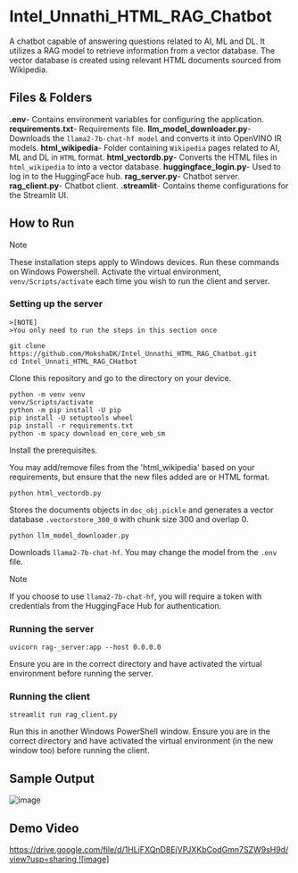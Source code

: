 # Intel_Unnathi_HTML_RAG_Chatbot
A chatbot capable of answering questions related to AI, ML and DL. It utilizes a RAG model to retrieve information from a vector database. The vector database is created using relevant HTML documents sourced from Wikipedia. 

## Files & Folders
**.env**- Contains environment variables for configuring the application.
**requirements.txt**- Requirements file.
**llm_model_downloader.py**- Downloads the `llama2-7b-chat-hf model` and converts it into OpenVINO IR models.
**html_wikipedia**- Folder containing `Wikipedia` pages related to AI, ML and DL in `HTML` format.
**html_vectordb.py**- Converts the HTML files in `html_wikipedia` to into a vector database.
**huggingface_login.py**- Used to log in to the HuggingFace hub.
**rag_server.py**- Chatbot server.
**rag_client.py**- Chatbot client.
**.streamlit**- Contains theme configurations for the Streamlit UI.

## How to Run
>[!NOTE]
>These installation steps apply to Windows devices.
>Run these commands on Windows Powershell.
>Activate the virtual environment, `venv/Scripts/activate` each time you wish to run the client and server.

### Setting up the server
```
>[NOTE]
>You only need to run the steps in this section once
````
```
git clone https://github.com/MokshaDK/Intel_Unnathi_HTML_RAG_Chatbot.git
cd Intel_Unnati_HTML_RAG_CHatbot
```
Clone this repository and go to the directory on your device.
```
python -m venv venv
venv/Scripts/activate
python -m pip install -U pip
pip install -U setuptools wheel
pip install -r requirements.txt
python -m spacy download en_core_web_sm
```
Install the prerequisites.

You may add/remove files from the 'html_wikipedia' based on your requirements, but ensure that the new files added are or HTML format.
```
python html_vectordb.py
```
Stores the documents objects in `doc_obj.pickle` and generates a vector database `.vectorstore_300_0` with chunk size 300 and overlap 0.
```
python llm_model_downloader.py
```
Downloads `llama2-7b-chat-hf`. You may change the model from the `.env` file.
>[!NOTE]
>If you choose to use `llama2-7b-chat-hf`, you will require a token with credentials from the HuggingFace Hub for authentication.

### Running the server
```
uvicorn rag-_server:app --host 0.0.0.0
```
Ensure you are in the correct directory and have activated the virtual environment before running the server.

### Running the client
```
streamlit run rag_client.py
```
Run this in another Windows PowerShell window.
Ensure you are in the correct directory and have activated the virtual environment (in the new window too) before running the client.

## Sample Output
![image](https://github.com/MokshaDK/Intel_Unnathi_HTML_RAG_Chatbot/assets/141493495/cedd4b60-364b-46a7-91d5-924d9007f71d)

## Demo Video
[https://drive.google.com/file/d/1HLiFXQnD8EjVPJXKbCodGmn7SZW9sH9d/view?usp=sharing ![image]](https://github.com/MokshaDK/Intel_Unnathi_HTML_RAG_Chatbot/assets/141493495/3fe5adf3-4cf8-4d40-9e88-7b36d3614163)


